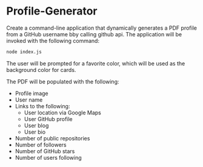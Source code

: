 # Profile-Generator

Create a command-line application that dynamically generates a PDF profile from a GitHub username bby calling github api. The application will be invoked with the following command:

```sh
node index.js
```

The user will be prompted for a favorite color, which will be used as the background color for cards.

The PDF will be populated with the following:

* Profile image
* User name
* Links to the following:
    * User location via Google Maps
    * User GitHub profile
    * User blog
    *  User bio
* Number of public repositories
* Number of followers
* Number of GitHub stars
*  Number of users following